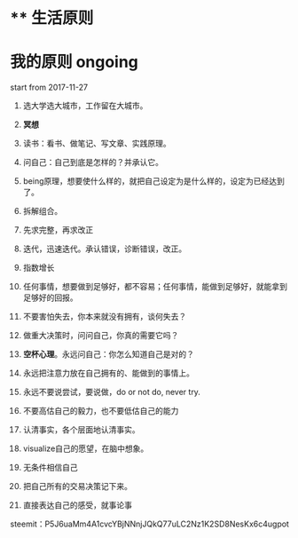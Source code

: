 # ** 生活原则


# 我的原则  ongoing

start from 2017-11-27


1. 选大学选大城市，工作留在大城市。

2. **冥想** 

3. 读书：看书、做笔记、写文章、实践原理。

4. 问自己：自己到底是怎样的？并承认它。

5. being原理，想要使什么样的，就把自己设定为是什么样的，设定为已经达到了。

6. 拆解组合。

7. 先求完整，再求改正

8. 迭代，迅速迭代。承认错误，诊断错误，改正。

9. 指数增长

10. 任何事情，想要做到足够好，都不容易；任何事情，能做到足够好，就能拿到足够好的回报。

11. 不要害怕失去，你本来就没有拥有，谈何失去？

12. 做重大决策时，问问自己，你真的需要它吗？

13. **空杯心理**。永远问自己：你怎么知道自己是对的？

14. 永远把注意力放在自己拥有的、能做到的事情上。

15. 永远不要说尝试，要说做，do or not do, never try.

16. 不要高估自己的毅力，也不要低估自己的能力

17. 认清事实，各个层面地认清事实。

18. visualize自己的愿望，在脑中想象。

19. 无条件相信自己

20. 把自己所有的交易决策记下来。

21. 直接表达自己的感受，就事论事















steemit：P5J6uaMm4A1cvcYBjNNnjJQkQ77uLC2Nz1K2SD8NesKx6c4ugpot
